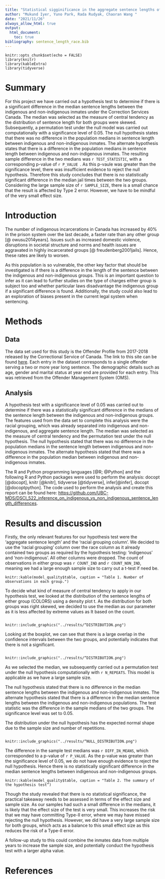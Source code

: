```yaml
---
title: "Statistical sigginificance in the aggregate sentence lengths of indegenous vs non-indegenuous racial groups"
author: "Mukund Iyer, Yuno Park, Rada Rudyak, Chaoran Wang "
date: "2021/11/26"
always_allow_html: true
output: 
  html_document:
    toc: true
bibliography: sentence_length_race.bib
---
```



```{r setup, inlude=FALSE}
knitr::opts_chunk$set(echo = FALSE)
library(knitr)
library(kableExtra)
library(tidyverse)
```  

# Summary 

For this project we have carried out a hypothesis test to determine if there is a significant difference in the median sentence lengths between the indigenous and non-indigenous inmates under the Correction Services Canada. The median was selected as the measure of central tendency as the distribution of sentence length for both groups were skewed. Subsequently, a permutation test under the null model was carried out computationally with a significance level of 0.05. The null hypothesis states that there was no difference in the population medians in sentence length between indigenous and non-indigenous inmates. The alternate hypothesis states that there is a difference in the population medians in sentence length between indigenous and non-indigenous inmates. The resulting sample difference in the two medians was `r TEST_STATISTIC`, with a corresponding p-value of `r P_VALUE `. As this p-vaule was greater than the significance level, there was insufficient evidence to reject the null hypothesis. Therefore this study concludes that there is no statistically significant difference in the median jail times between the two groups. Considering the large sample size of `r SAMPLE_SIZE`, there is a small chance that the result is affected by Type 2 error. However, we have to be mindful of the very small effect size. 

# Introduction 

The number of indigenous incarcerations in Canada has increased by 40% in the prison system over the last decade, a faster rate than any other group [@ owusu2014years].  Issues such as increased domestic violence, disruptions in societal structure and norms and health issues are aggravated in highly incarcerated groups [@ freudenberg2001jails]. Hence, these rates are likely to worsen.  

As this population is so vulnerable, the other key factor that should be investigated is if there is a difference in the length of the sentence between the indigenous and non-indigenous groups. This is an important question to infer as it can lead to further studies on the type of charges either group is subject too and whether particular laws disadvantage the indigenous group if a significant difference is found. Additionally, the study could also lead to an exploration of biases present in the current legal system when sentencing. 

# Methods 

## Data 

The data set used for this study is the Offender Profile from 2017-2018 released by the Correctional Service of Canada. The link to this site can be found [here](https://open.canada.ca/data/en/dataset/844ff1e3-e137-41be-9ebe-6bd9843c1a53). Each entry in the dataset corresponds to a single offender serving a two or more year long sentence. The demographic details such as age, gender and marital status at year end are provided for each entry. This was retrieved from the Offender Management System (OMS).

##  Analysis

A hypothesis test with a significance level of 0.05 was carried out to determine if there was a statistically significant difference in the medians of the sentence length between the indigenous and non-indigenous groups. The features used from the data set to complete this analysis were the racial grouping, which was already separated into indigenous and non-indigenous, and aggregate sentence length. The median was selected as the measure of central tendency and the permutation test under the null hypothesis. The null hypothesis stated that there was no difference in the population medians in the sentence length between indigenous and non-indigenous inmates. The alternate hypothesis stated that there was a difference in the population median between indigenous and non-indigenous inmates.

The R and Python programming languages [@R; @Python] and the following R and Python packages were used to perform the analysis:  docopt [@docopt],  knitr [@knitr], tidyverse [@tidyverse], infer[@infer], docopt [@docoptpython]. The code used to perform the analysis and create this report can be found here: https://github.com/UBC-MDS/DSCI_522_inference_on_indigenous_vs_non_indigenous_sentence_length_differences.


# Results and discussion 

Firstly, the only relevant features for our hypothesis test were the ‘aggregate sentence length’ and the ‘racial grouping column’. We decided to use the ‘racial grouping’ column over the race column as it already contained two groups as required by the hypothesis testing: ‘indigenous’ and ‘non-indigenous’. All other columns were dropped. The count of observations in either group was `r COUNT_IND` and `r COUNT_NON_IND`, meaning we had a large enough sample size to carry out a t-test if need be. 

```{r observations_group, echo=FALSE}
knitr::kable(model_quality$table, caption = "Table 1. Number of observations in each group.")
```


To decide what kind of measure of central tendency to apply in our hypothesis test, we looked at the distribution of the sentence lengths of either group (COLORS) using a density plot t. As the distribution for both groups was right skewed, we decided to use the median as our parameter as it is less affected by extreme values as It based on the count.  

```{r groups_sentence_distributions, echo=FALSE, fig.cap="Figure 1. The distribution of the aggregate sentence time of indigenous and non-indigenous inmates.”, out.width = '100%'}

knitr::include_graphics("../results/“DISTRIBUTION.png")
```

Looking at the boxplot, we can see that there is a large overlap in the confidence intervals between the two groups, and potentially indicates that there is not a significant. 

```{r groups_sentence_distributions, echo=FALSE, fig.cap="Figure 2. The distribution of the aggregate sentence time of indigenous and non-indigenous inmates.”, out.width = '100%'}

knitr::include_graphics("../results/“DISTRIBUTION.png")
```

As we selected the median, we subsequently carried out a permutation test under the null hypothesis computationally with `r N_REPEATS`.  This model is applicable as we have a large sample size.

The null hypothesis stated that there is no difference in the median sentence lengths between the indigenous and non-indigenous inmates. The alternate hypothesis stated that there is a difference in the median sentence lengths between the indigenous and non-indigenous populations. The test statistic was the difference in the sample medians of the two groups. The significance level was set to 0.05. 

The distribution under the null hypothesis has the expected normal shape due to the sample size and number of repetitions.

```{r groups_sentence_distributions, echo=FALSE, fig.cap="Figure 3. The null distribution generated using permutation of the difference in medians of the two groups.”, out.width = '100%'}

knitr::include_graphics("../results/“NULL_DISTRIBUTION.png")
```

The difference in the sample test medians was `r DIFF_IN_MEANS`, which corresponded to a p-value of  `r P_VALUE`. As the p-value was greater than the significance level of 0.05, we do not have enough evidence to reject the null hypothesis. Hence there is no statistically significant difference in the median sentence lengths between indigenous and non-indigenous groups. 

```{r observations_group, echo=FALSE}
knitr::kable(model_quality$table, caption = "Table 2. The summary of the hypothesis test”)
```

Though the study revealed that there is no statistical significance, the practical takeaway needs to be assessed in terms of the effect size and sample size. As our samples had such a small difference in the medians, it is likely that the effect size of the test is very small. This increases the risk that we may have committing Type-II error, where we may have missed rejecting the null hypothesis. However, we did have a very large sample size for both groups, which acts as a balance to this small effect size as this reduces the risk of a Type-II error. 

A follow-up study to this could combine the inmates data from multiple years to increase the sample size, and potentially conduct the hypothesis test with a larger alpha value.



# References

